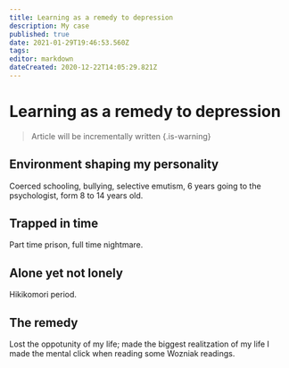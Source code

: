 ```yaml
---
title: Learning as a remedy to depression
description: My case
published: true
date: 2021-01-29T19:46:53.560Z
tags: 
editor: markdown
dateCreated: 2020-12-22T14:05:29.821Z
---
```


# Learning as a remedy to depression
> Article will be incrementally written
{.is-warning}

## Environment shaping my personality 
Coerced schooling, bullying, selective emutism, 6 years going to the psychologist, form 8 to 14 years old.


  
  
  
  
## Trapped in time
  Part time prison, full time nightmare.
  
## Alone yet not lonely
Hikikomori period.

## The remedy
Lost the oppotunity of my life; made the biggest realitzation of my life
I made the mental click when reading some Wozniak readings.